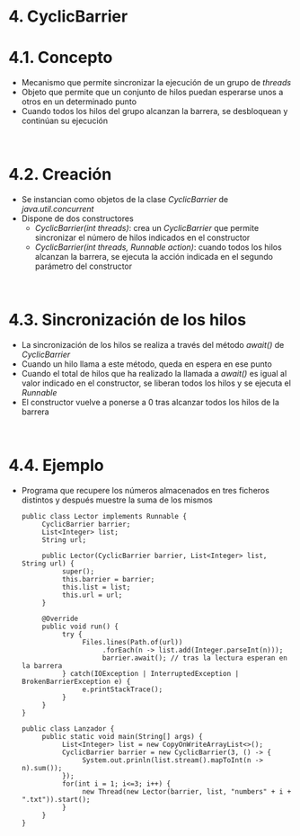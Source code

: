 # 4. CyclicBarrier

# 4.1. Concepto

- Mecanismo que permite sincronizar la ejecución de un grupo de _threads_
- Objeto que permite que un conjunto de hilos puedan esperarse unos a otros en un determinado punto
- Cuando todos los hilos del grupo alcanzan la barrera, se desbloquean y continúan su ejecución

<br>

# 4.2. Creación

- Se instancian como objetos de la clase _CyclicBarrier_ de _java.util.concurrent_
- Dispone de dos constructores
  - _CyclicBarrier(int threads)_: crea un _CyclicBarrier_ que permite sincronizar el número de hilos indicados en el constructor
  - _CyclicBarrier(int threads, Runnable action)_: cuando todos los hilos alcanzan la barrera, se ejecuta la acción indicada en el segundo parámetro del constructor

<br>

# 4.3. Sincronización de los hilos

- La sincronización de los hilos se realiza a través del método _await()_ de _CyclicBarrier_
- Cuando un hilo llama a este método, queda en espera en ese punto
- Cuando el total de hilos que ha realizado la llamada a _await()_ es igual al valor indicado en el constructor, se liberan todos los hilos y se ejecuta el _Runnable_
- El constructor vuelve a ponerse a 0 tras alcanzar todos los hilos de la barrera

<br>

# 4.4. Ejemplo

- Programa que recupere los números almacenados en tres ficheros distintos y después muestre la suma de los mismos

  ```
  public class Lector implements Runnable {
       CyclicBarrier barrier;
       List<Integer> list;
       String url;

       public Lector(CyclicBarrier barrier, List<Integer> list, String url) {
            super();
            this.barrier = barrier;
            this.list = list;
            this.url = url;
       }

       @Override
       public void run() {
            try {
                 Files.lines(Path.of(url))
                      .forEach(n -> list.add(Integer.parseInt(n)));
                      barrier.await(); // tras la lectura esperan en la barrera
            } catch(IOException | InterruptedException | BrokenBarrierException e) {
                 e.printStackTrace();
            }
       }
  }
  ```

  ```
  public class Lanzador {
       public static void main(String[] args) {
            List<Integer> list = new CopyOnWriteArrayList<>();
            CyclicBarrier barrier = new CyclicBarrier(3, () -> {
                 System.out.prinln(list.stream().mapToInt(n -> n).sum());
            });
            for(int i = 1; i<=3; i++) {
                 new Thread(new Lector(barrier, list, "numbers" + i + ".txt")).start();
            }
       }
  }
  ```
